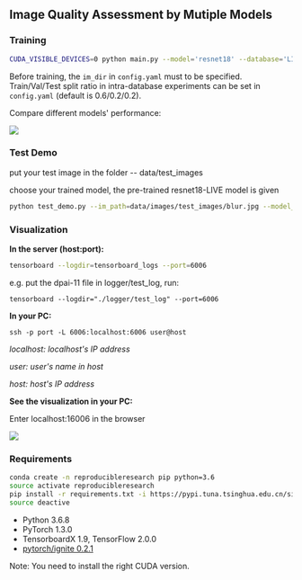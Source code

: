 ## Image Quality Assessment by Mutiple Models

### Training

```bash
CUDA_VISIBLE_DEVICES=0 python main.py --model='resnet18' --database='LIVE'
```

Before training, the `im_dir` in `config.yaml` must to be specified.
Train/Val/Test split ratio in intra-database experiments can be set in `config.yaml` (default is 0.6/0.2/0.2).

Compare different models' performance:

![](https://github.com/RainFZY/Image-Quality-Assessment-By-Multiple-Models/blob/master/data/images/compare.jpg)

### Test Demo

put your test image in the folder -- data/test_images

choose your trained model, the pre-trained resnet18-LIVE model is given

```bash
python test_demo.py --im_path=data/images/test_images/blur.jpg --model_file=models/resnet18-LIVE
```

### Visualization

**In the server (host:port):**

```bash
tensorboard --logdir=tensorboard_logs --port=6006
```

e.g. put the dpai-11 file in logger/test_log, run:

```
tensorboard --logdir="./logger/test_log" --port=6006
```

**In your PC:**

```
ssh -p port -L 6006:localhost:6006 user@host
```

*localhost: localhost's IP address*

*user: user's name in host*

*host: host's IP address*

**See the visualization in your PC:**

Enter localhost:16006 in the browser

![](https://github.com/RainFZY/Image-Quality-Assessment-By-Multiple-Models/blob/master/data/images/tensorboard.png)

### Requirements

```bash
conda create -n reproducibleresearch pip python=3.6
source activate reproducibleresearch
pip install -r requirements.txt -i https://pypi.tuna.tsinghua.edu.cn/simple
source deactive
```

- Python 3.6.8
- PyTorch 1.3.0
- TensorboardX 1.9, TensorFlow 2.0.0
- [pytorch/ignite 0.2.1](https://github.com/pytorch/ignite)

Note: You need to install the right CUDA version.

